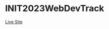# INIT2023WebDevTrack

[Live Site](https://maryannn.github.io/INIT2023WebDevTrack/ "Personal Site")
